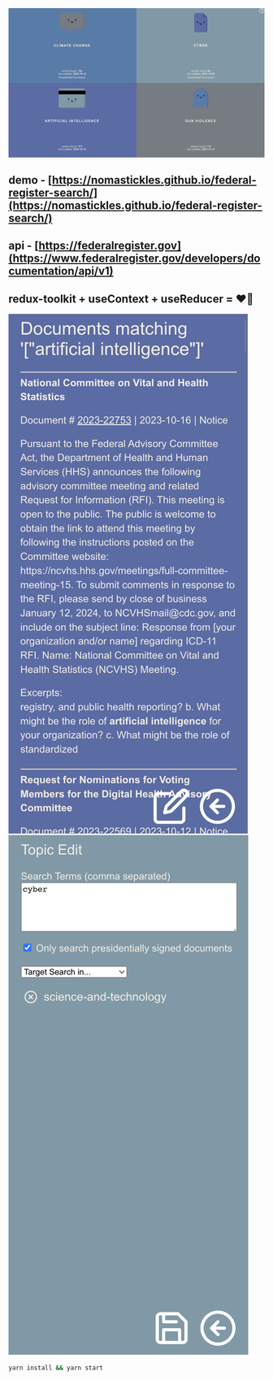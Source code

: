 ![img1](img/img1.png)

## demo - [https://nomastickles.github.io/federal-register-search/](https://nomastickles.github.io/federal-register-search/)

## api - [https://federalregister.gov](https://www.federalregister.gov/developers/documentation/api/v1)

## redux-toolkit + useContext + useReducer = ❤️‍🔥

![img3](img/img3.png)
![img2](img/img2.png)

```bash
yarn install && yarn start
```